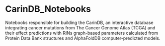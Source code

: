 # CarinDB_Notebooks
Notebooks responsible for building the CarinDB, an interactive database integrating cancer mutations from The Cancer Genome Atlas (TCGA) and their effect predictions with RINs graph-based parameters calculated from Protein Data Bank structures and AlphaFoldDB computer-predicted models.
